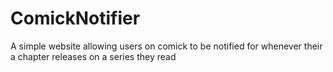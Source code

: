 # ComickNotifier
A simple website allowing users on comick to be notified for whenever their a chapter releases on a series they read
